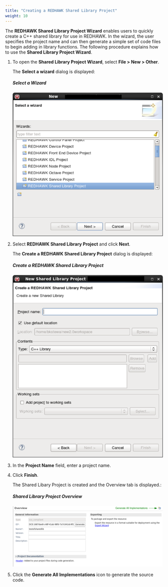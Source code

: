```yaml
---
title: "Creating a REDHAWK Shared Library Project"
weight: 10
---
```


The **REDHAWK Shared Library Project Wizard** enables users to quickly create a C++ shared library for use in REDHAWK. In the wizard, the user specifies the project name and can then generate a simple set of code files to begin adding in library functions. The following procedure explains how to use the **Shared Library Project Wizard**.

1.  To open the **Shared Library Project Wizard**, select **File > New > Other**.

    The **Select a wizard** dialog is displayed:
    ##### Select a Wizard
    ![Select a Wizard Dialog](../images/selectawizard.png)

2.  Select **REDHAWK Shared Library Project** and click **Next**.

    The **Create a REDHAWK Shared Library Project** dialog is displayed:
    ##### Create a REDHAWK Shared Library Project
    ![Create a REDHAWK Shared Library Project Dialog](../images/NewSharedLibraryProject.png)

3.  In the **Project Name** field, enter a project name.

4.  Click **Finish**.

    The Shared Libary Project is created and the Overview tab is displayed.:
    ##### Shared Library Project Overview
    ![The Shared Library Project Overview tab](../images/SharedLibProjOverview.png)

5.  Click the **Generate All Implementations** icon to generate the source code.
